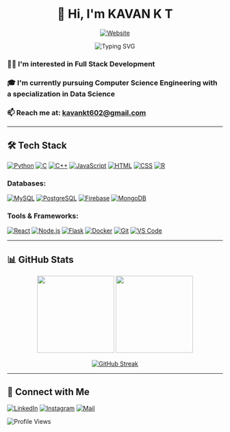 <h1 align="center">👋 Hi, I'm KAVAN K T</h1>

<p align="center">
  <a href="https://kavankt.vercel.app/" target="_blank">
    <img src="https://img.shields.io/badge/Website-kavankt.vercel.app-4B32C3?style=for-the-badge&logo=google-chrome&logoColor=white" alt="Website" />
  </a>
</p>

<p align="center">
  <img src="https://readme-typing-svg.herokuapp.com?font=Roboto&color=%2336BCF7&size=30&center=true&vCenter=true&width=500&height=50&lines=Computer+Science+Engineer;Full-Stack+Developer;Data+Enthusiast" alt="Typing SVG">
</p>

### 👨‍💻 I'm interested in Full Stack Development  
### 🎓 I'm currently pursuing Computer Science Engineering with a specialization in Data Science  
### 📫 Reach me at: [kavankt602@gmail.com](mailto:kavankt602@gmail.com)

---

## 🛠️ Tech Stack

[![Python](https://img.shields.io/badge/Python-3776AB?style=for-the-badge&logo=python&logoColor=white)](https://www.python.org/)
[![C](https://img.shields.io/badge/C-A8B9CC?style=for-the-badge&logo=c&logoColor=white)](https://en.wikipedia.org/wiki/C_(programming_language))
[![C++](https://img.shields.io/badge/C++-00599C?style=for-the-badge&logo=cplusplus&logoColor=white)](https://isocpp.org/)
[![JavaScript](https://img.shields.io/badge/JavaScript-F7DF1E?style=for-the-badge&logo=javascript&logoColor=black)](https://www.javascript.com/)
[![HTML](https://img.shields.io/badge/HTML-E34F26?style=for-the-badge&logo=html5&logoColor=white)](https://developer.mozilla.org/en-US/docs/Web/HTML)
[![CSS](https://img.shields.io/badge/CSS-1572B6?style=for-the-badge&logo=css3&logoColor=white)](https://developer.mozilla.org/en-US/docs/Web/CSS)
[![R](https://img.shields.io/badge/R-276DC3?style=for-the-badge&logo=r&logoColor=white)](https://www.r-project.org/)

### Databases:
[![MySQL](https://img.shields.io/badge/MySQL-4479A1?style=for-the-badge&logo=mysql&logoColor=white)](https://www.mysql.com/)
[![PostgreSQL](https://img.shields.io/badge/PostgreSQL-316192?style=for-the-badge&logo=postgresql&logoColor=white)](https://www.postgresql.org/)
[![Firebase](https://img.shields.io/badge/Firebase-FFCA28?style=for-the-badge&logo=firebase&logoColor=black)](https://firebase.google.com/)
[![MongoDB](https://img.shields.io/badge/MongoDB-47A248?style=for-the-badge&logo=mongodb&logoColor=white)](https://www.mongodb.com/)

### Tools & Frameworks:
[![React](https://img.shields.io/badge/React-20232A?style=for-the-badge&logo=react&logoColor=61DAFB)](https://reactjs.org/)
[![Node.js](https://img.shields.io/badge/Node.js-339933?style=for-the-badge&logo=nodedotjs&logoColor=white)](https://nodejs.org/)
[![Flask](https://img.shields.io/badge/Flask-000000?style=for-the-badge&logo=flask&logoColor=white)](https://flask.palletsprojects.com/)
[![Docker](https://img.shields.io/badge/Docker-2496ED?style=for-the-badge&logo=docker&logoColor=white)](https://www.docker.com/)
[![Git](https://img.shields.io/badge/Git-F05032?style=for-the-badge&logo=git&logoColor=white)](https://git-scm.com/)
[![VS Code](https://img.shields.io/badge/VS%20Code-0078D4?style=for-the-badge&logo=visualstudiocode&logoColor=white)](https://code.visualstudio.com/)

---

## 📊 GitHub Stats

<p align="center">
  <img height="180em" src="https://github-readme-stats.vercel.app/api?username=kavankt&show_icons=true&theme=tokyonight&include_all_commits=true"/>
  <img height="180em" src="https://github-readme-stats.vercel.app/api/top-langs/?username=kavankt&layout=compact&theme=tokyonight"/>
</p>

<p align="center">
  <a href="https://git.io/streak-stats">
    <img src="https://github-readme-streak-stats.herokuapp.com/?user=kavankt&theme=tokyonight" alt="GitHub Streak"/>
  </a>
</p>

---

## 🔗 Connect with Me

[![LinkedIn](https://img.shields.io/badge/LinkedIn-0077B5?style=for-the-badge&logo=linkedin&logoColor=white)](https://www.linkedin.com/in/kavan-k-t/)
[![Instagram](https://img.shields.io/badge/Instagram-E4405F?style=for-the-badge&logo=instagram&logoColor=white)](https://www.instagram.com/kavannn._/)
[![Mail](https://img.shields.io/badge/Email-D14836?style=for-the-badge&logo=gmail&logoColor=white)](mailto:kavankt602@gmail.com)

![Profile Views](https://komarev.com/ghpvc/?username=kavankt&style=flat-square&color=blue)
